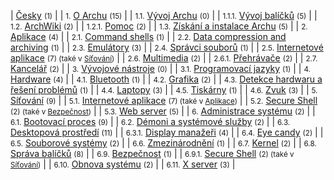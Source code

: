 | [Česky](/index.php/Category:%C4%8Cesky "Category:Česky") <small>(1)</small> |
| <small>1.</small> [O Archu](/index.php/Category:About_Arch_(%C4%8Cesky) "Category:About Arch (Česky)") <small>(15)</small> |
| <small>1.1.</small> [Vývoj Archu](/index.php/Category:Arch_development_(%C4%8Cesky) "Category:Arch development (Česky)") <small>(0)</small> |
| <small>1.1.1.</small> [Vývoj balíčků](/index.php/Category:Package_development_(%C4%8Cesky) "Category:Package development (Česky)") <small>(5)</small> |
| <small>1.2.</small> [ArchWiki](/index.php/Category:ArchWiki_(%C4%8Cesky) "Category:ArchWiki (Česky)") <small>(2)</small> |
| <small>1.2.1.</small> [Pomoc](/index.php/Category:Help_(%C4%8Cesky) "Category:Help (Česky)") <small>(2)</small> |
| <small>1.3.</small> [Získání a instalace Archu](/index.php/Category:Getting_and_installing_Arch_(%C4%8Cesky) "Category:Getting and installing Arch (Česky)") <small>(5)</small> |
| <small>2.</small> [Aplikace](/index.php/Category:Applications_(%C4%8Cesky) "Category:Applications (Česky)") <small>(4)</small> |
| <small>2.1.</small> [Command shells](/index.php/Category:Command_shells_(%C4%8Cesky) "Category:Command shells (Česky)") <small>(1)</small> |
| <small>2.2.</small> [Data compression and archiving](/index.php/Category:Data_compression_and_archiving_(%C4%8Cesky) "Category:Data compression and archiving (Česky)") <small>(1)</small> |
| <small>2.3.</small> [Emulátory](/index.php/Category:Emulators_(%C4%8Cesky) "Category:Emulators (Česky)") <small>(3)</small> |
| <small>2.4.</small> [Správci souborů](/index.php/Category:File_managers_(%C4%8Cesky) "Category:File managers (Česky)") <small>(1)</small> |
| <small>2.5.</small> [Internetové aplikace](/index.php/Category:Internet_applications_(%C4%8Cesky) "Category:Internet applications (Česky)") <small>(7) (také v [Síťování](/index.php/Category:Networking_(%C4%8Cesky) "Category:Networking (Česky)"))</small> |
| <small>2.6.</small> [Multimedia](/index.php/Category:Multimedia_(%C4%8Cesky) "Category:Multimedia (Česky)") <small>(2)</small> |
| <small>2.6.1.</small> [Přehrávače](/index.php/Category:Multimedia_players_(%C4%8Cesky) "Category:Multimedia players (Česky)") <small>(2)</small> |
| <small>2.7.</small> [Kancelář](/index.php/Category:Office_(%C4%8Cesky) "Category:Office (Česky)") <small>(2)</small> |
| <small>3.</small> [Vývojové nástroje](/index.php/Category:Development_(%C4%8Cesky) "Category:Development (Česky)") <small>(0)</small> |
| <small>3.1.</small> [Programovací jazyky](/index.php/Category:Programming_languages_(%C4%8Cesky) "Category:Programming languages (Česky)") <small>(1)</small> |
| <small>4.</small> [Hardware](/index.php/Category:Hardware_(%C4%8Cesky) "Category:Hardware (Česky)") <small>(4)</small> |
| <small>4.1.</small> [Bluetooth](/index.php/Category:Bluetooth_(%C4%8Cesky) "Category:Bluetooth (Česky)") <small>(1)</small> |
| <small>4.2.</small> [Grafika](/index.php/Category:Graphics_(%C4%8Cesky) "Category:Graphics (Česky)") <small>(2)</small> |
| <small>4.3.</small> [Detekce hardwaru a řešení problémů](/index.php/Category:Hardware_detection_and_troubleshooting_(%C4%8Cesky) "Category:Hardware detection and troubleshooting (Česky)") <small>(1)</small> |
| <small>4.4.</small> [Laptopy](/index.php/Category:Laptops_(%C4%8Cesky) "Category:Laptops (Česky)") <small>(3)</small> |
| <small>4.5.</small> [Tiskárny](/index.php/Category:Printers_(%C4%8Cesky) "Category:Printers (Česky)") <small>(1)</small> |
| <small>4.6.</small> [Zvuk](/index.php/Category:Sound_(%C4%8Cesky) "Category:Sound (Česky)") <small>(3)</small> |
| <small>5.</small> [Síťování](/index.php/Category:Networking_(%C4%8Cesky) "Category:Networking (Česky)") <small>(9)</small> |
| <small>5.1.</small> [Internetové aplikace](/index.php/Category:Internet_applications_(%C4%8Cesky) "Category:Internet applications (Česky)") <small>(7) (také v [Aplikace](/index.php/Category:Applications_(%C4%8Cesky) "Category:Applications (Česky)"))</small> |
| <small>5.2.</small> [Secure Shell](/index.php/Category:Secure_Shell_(%C4%8Cesky) "Category:Secure Shell (Česky)") <small>(2) (také v [Bezpečnost](/index.php/Category:Security_(%C4%8Cesky) "Category:Security (Česky)"))</small> |
| <small>5.3.</small> [Web server](/index.php/Category:Web_server_(%C4%8Cesky) "Category:Web server (Česky)") <small>(5)</small> |
| <small>6.</small> [Administrace systému](/index.php/Category:System_administration_(%C4%8Cesky) "Category:System administration (Česky)") <small>(2)</small> |
| <small>6.1.</small> [Bootovací proces](/index.php/Category:Boot_process_(%C4%8Cesky) "Category:Boot process (Česky)") <small>(9)</small> |
| <small>6.2.</small> [Démoni a systémové služby](/index.php/Category:Daemons_and_system_services_(%C4%8Cesky) "Category:Daemons and system services (Česky)") <small>(2)</small> |
| <small>6.3.</small> [Desktopová prostředí](/index.php/Category:Desktop_environments_(%C4%8Cesky) "Category:Desktop environments (Česky)") <small>(11)</small> |
| <small>6.3.1.</small> [Display manažeři](/index.php/Category:Display_managers_(%C4%8Cesky) "Category:Display managers (Česky)") <small>(4)</small> |
| <small>6.4.</small> [Eye candy](/index.php/Category:Eye_candy_(%C4%8Cesky) "Category:Eye candy (Česky)") <small>(2)</small> |
| <small>6.5.</small> [Souborové systémy](/index.php/Category:File_systems_(%C4%8Cesky) "Category:File systems (Česky)") <small>(2)</small> |
| <small>6.6.</small> [Zmezinárodnění](/index.php/Category:Internationalization_(%C4%8Cesky) "Category:Internationalization (Česky)") <small>(1)</small> |
| <small>6.7.</small> [Kernel](/index.php/Category:Kernel_(%C4%8Cesky) "Category:Kernel (Česky)") <small>(2)</small> |
| <small>6.8.</small> [Správa balíčků](/index.php/Category:Package_management_(%C4%8Cesky) "Category:Package management (Česky)") <small>(8)</small> |
| <small>6.9.</small> [Bezpečnost](/index.php/Category:Security_(%C4%8Cesky) "Category:Security (Česky)") <small>(1)</small> |
| <small>6.9.1.</small> [Secure Shell](/index.php/Category:Secure_Shell_(%C4%8Cesky) "Category:Secure Shell (Česky)") <small>(2) (také v [Síťování](/index.php/Category:Networking_(%C4%8Cesky) "Category:Networking (Česky)"))</small> |
| <small>6.10.</small> [Obnova systému](/index.php/Category:System_recovery_(%C4%8Cesky) "Category:System recovery (Česky)") <small>(2)</small> |
| <small>6.11.</small> [X server](/index.php/Category:X_server_(%C4%8Cesky) "Category:X server (Česky)") <small>(3)</small> |